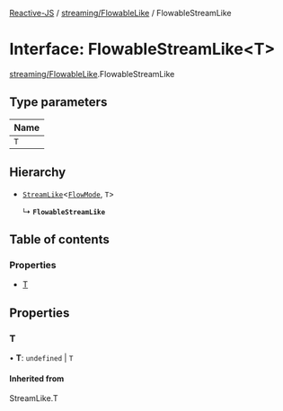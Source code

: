 [Reactive-JS](../README.md) / [streaming/FlowableLike](../modules/streaming_FlowableLike.md) / FlowableStreamLike

# Interface: FlowableStreamLike<T\>

[streaming/FlowableLike](../modules/streaming_FlowableLike.md).FlowableStreamLike

## Type parameters

| Name |
| :------ |
| `T` |

## Hierarchy

- [`StreamLike`](streaming_StreamLike.StreamLike.md)<[`FlowMode`](../modules/streaming_FlowableLike.md#flowmode), `T`\>

  ↳ **`FlowableStreamLike`**

## Table of contents

### Properties

- [T](streaming_FlowableLike.FlowableStreamLike.md#t)

## Properties

### T

• **T**: `undefined` \| `T`

#### Inherited from

StreamLike.T
